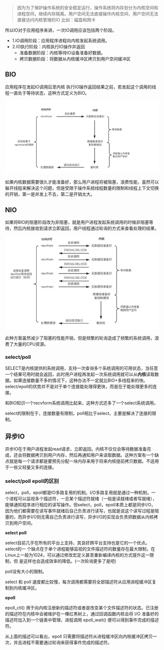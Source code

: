 > 因为为了保护操作系统的安全稳定运行，操作系统将内存划分为内核空间和进程空间，继续内存隔离。用户空间无法直接操作内核空间，用户空间无法直接访问内核管理的IO 比如：磁盘和网卡

所以IO对于应用程序来讲，一次IO调用应该包括两个阶段。

- 1.IO调用阶段：应用程序进程向内核发起系统调用。
- 2.IO执行阶段：内核执行IO操作并返回
  - 准备数据阶段：内核等待IO设备准备好数据。
  - 拷贝数据阶段：将数据从内核缓冲区拷贝到用户空间缓冲区

## BIO

应用程序在发起IO调用后至内核 执行IO操作返回结果之前，若发起这个调用的线程一直处于等待状态，这种方式定义为BIO。

![image-20210414230407305](./img/image-20210414230407305.png)

如果内核数据需要很久才能准备好，那么用户进程将被阻塞，浪费性能，虽然可以躲开线程来解决这个问题，但是受限于操作系统线程数量的限制和线程上下文切换的开销，第一是并发上不去，第二是开销太大。

## NIO

如果将BIO的阻塞阶段改为非阻塞，就是用户进程发起系统调用的时候非阻塞等待，然后内核接收到请求立即返回，用户线程通过轮询的方式来查看处理的结果，

![image-20210414231113021](./img/image-20210414231113021.png)

此种方案虽然减少了阻塞的性能开销，但是频繁的轮询造成了频繁的系统调用，浪费了大量的CPU资源。

### select/poll

SELECT是内核提供的系统调用，支持一次查询多个系统调用的可用状态，当任意一个结果可用时就会返回，此时用户进程再发起一次系统调用就可以从**内核**读取数据。如果连接数量不多的情况下，这种办法不一定就比BIO+多线程来的快。select/epoll的优势并不是对于单个连接能处理得更快，而是在于能处理更多的连接。

和BIO知识一个recvform系统调用比起来，这种方式还多了一个select系统调用。

select的限制在于，连接数量有限制，poll相比于select，主要是解决了连接的限制。



## 异步IO

异步IO在于用户进程发起read请求，立即返回。内核不仅仅会等待数据准备完成，还会将数据拷贝到用户内存，然后再通知用户来读取数据。这种方案有一个缺点就是每一个请求都是要预先分配一块内存来用于将来内核提前拷贝数据。不适用于一些又轻量又多的连接。

### select/poll  epoll的区别

select，poll，epoll都是IO多路复用的机制。I/O多路复用就是通过一种机制，一个进程可以监视多个描述符，一旦某个描述符就绪（一般是读就绪或者写就绪），能够通知程序进行相应的读写操作。但select，poll，epoll本质上都是同步I/O，因为他们都需要在读写事件就绪后自己负责进行读写，也就是说这个读写过程是阻塞的，而异步I/O则无需自己负责进行读写，异步I/O的实现会负责把数据从内核拷贝到用户空间。

**select poll**

select目前几乎在所有的平台上支持，其良好跨平台支持也是它的一个优点。select的一 个缺点在于单个进程能够监视的文件描述符的数量存在最大限制，在Linux上一般为1024，可以通过修改宏定义甚至重新编译内核的方式提升这一限制，但 是这样也会造成效率的降低。(一次轮询更多了是吧)

poll没有大小的限制。

select 和 poll 速度都比较慢，每次调用都需要将全部描述符从应用进程缓冲区复制到内核缓冲区。

**epoll**

epoll_ctl() 用于向内核注册新的描述符或者是改变某个文件描述符的状态。已注册的描述符在内核中会被维护在一棵红黑树上，通过回调函数内核会将 I/O 准备好的描述符加入到一个链表中管理，进程调用 epoll_wait() 便可以得到事件完成的描述符。

从上面的描述可以看出，epoll 只需要将描述符从进程缓冲区向内核缓冲区拷贝一次，并且进程不需要通过轮询来获得事件完成的描述符。